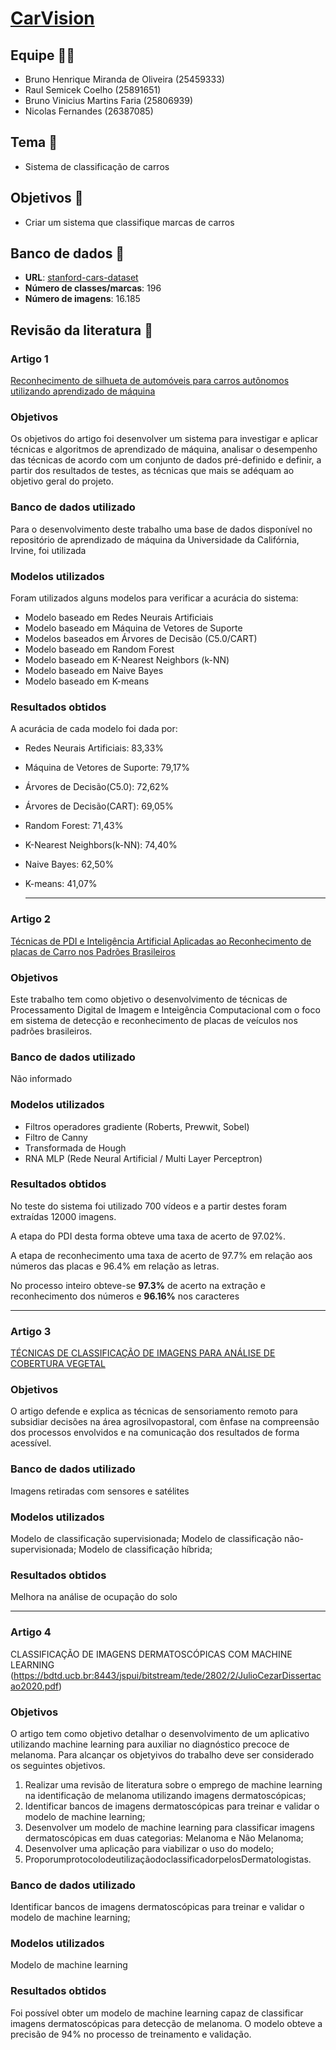 # [CarVision](https://image-classify.vercel.app/predictions)

## Equipe 👷‍♂️

- Bruno Henrique Miranda de Oliveira (25459333)
- Raul Semicek Coelho (25891651)
- Bruno Vinicius Martins Faria (25806939)
- Nicolas Fernandes (26387085)

## Tema 🚗

- Sistema de classificação de carros

## Objetivos 🎯
- Criar um sistema que classifique marcas de carros

## Banco de dados 📝
- <b>URL</b>: [stanford-cars-dataset](https://www.kaggle.com/datasets/jessicali9530/stanford-cars-dataset)
- <b>Número de classes/marcas</b>: 196
- <b>Número de imagens</b>: 16.185

## Revisão da literatura 📖

### Artigo 1
[Reconhecimento de silhueta de automóveis para carros autônomos utilizando aprendizado de máquina](https://wiki.sj.ifsc.edu.br/images/e/e8/TCC1_Tamara_Arrigoni.pdf)

### Objetivos 
<p>Os objetivos do artigo foi desenvolver um sistema para investigar e aplicar técnicas e algoritmos de aprendizado de máquina, analisar o desempenho das técnicas de acordo com um conjunto de dados pré-definido e definir, a partir dos resultados de testes, as técnicas que mais se adéquam ao objetivo geral do projeto.<p/>

### Banco de dados utilizado
<p>Para o desenvolvimento deste trabalho uma base de dados disponível no repositório de aprendizado de máquina da Universidade da Califórnia, Irvine, foi utilizada<p/>

### Modelos utilizados
Foram utilizados alguns modelos para verificar a acurácia do sistema:
- Modelo baseado em Redes Neurais Artificiais
- Modelo baseado em Máquina de Vetores de Suporte
- Modelos baseados em Árvores de Decisão (C5.0/CART)
- Modelo baseado em Random Forest
- Modelo baseado em K-Nearest Neighbors (k-NN)
- Modelo baseado em Naive Bayes
- Modelo baseado em K-means

### Resultados obtidos
A acurácia de cada modelo foi dada por:
- Redes Neurais Artificiais: 83,33%
- Máquina de Vetores de Suporte: 79,17%
- Árvores de Decisão(C5.0): 72,62%
- Árvores de Decisão(CART): 69,05%
- Random Forest: 71,43%
- K-Nearest Neighbors(k-NN): 74,40%
- Naive Bayes: 62,50%
- K-means: 41,07%

  <hr>

### Artigo 2
[Técnicas de PDI e Inteligência Artificial Aplicadas ao Reconhecimento de placas de Carro nos Padrões Brasileiros](https://www.researchgate.net/profile/Edson-Cavalcanti-Neto/publication/262956949_TECNICAS_DE_PDI_E_INTELIGENCIA_ARTIFICIAL_APLICADAS_AO_RECONHECIMENTO_DE_PLACAS_DE_CARRO_NOS_PADROES_BRASILEIROS/links/0c96053970df6e1d49000000/TECNICAS-DE-PDI-E-INTELIGENCIA-ARTIFICIAL-APLICADAS-AO-RECONHECIMENTO-DE-PLACAS-DE-CARRO-NOS-PADROES-BRASILEIROS.pdf)

### Objetivos 
Este trabalho tem como objetivo o desenvolvimento de técnicas de Processamento Digital de Imagem e Inteigência Computacional com o foco em sistema de detecção e reconhecimento de placas de veículos nos padrões brasileiros.

### Banco de dados utilizado
Não informado

### Modelos utilizados
- Filtros operadores gradiente (Roberts, Prewwit, Sobel)
- Filtro de Canny
- Transformada de Hough
- RNA MLP (Rede Neural Artificial / Multi Layer Perceptron)

### Resultados obtidos
<p>No teste do sistema foi utilizado 700 vídeos e a partir destes foram extraídas 12000 imagens.</p>
<p>A etapa do PDI desta forma obteve uma taxa de acerto de 97.02%.</p>
<p>A etapa de reconhecimento uma taxa de acerto de 97.7% em relação aos números das placas e 96.4% em relação as letras.</p>
<p>No processo inteiro obteve-se <b>97.3%</b> de acerto na extração e reconhecimento dos números e <b>96.16%</b> nos caracteres</p>

<hr>

### Artigo 3
[TÉCNICAS DE CLASSIFICAÇÃO DE IMAGENS PARA ANÁLISE DE COBERTURA VEGETAL](https://www.scielo.br/j/eagri/a/NfyXzM9DZsx5g3gnCQgCSsg/?lang=pt)

### Objetivos 
O artigo defende e explica as técnicas de sensoriamento remoto para subsidiar decisões na área agrosilvopastoral, com ênfase na compreensão dos processos envolvidos e na comunicação dos resultados de forma acessível.
### Banco de dados utilizado
Imagens retiradas com sensores e satélites
### Modelos utilizados
Modelo de classificação supervisionada;
Modelo de classificação não-supervisionada;
Modelo de classificação híbrida;

### Resultados obtidos
Melhora na análise de ocupação do solo
<hr>

### Artigo 4

CLASSIFICAÇÃO DE IMAGENS DERMATOSCÓPICAS COM MACHINE LEARNING (https://bdtd.ucb.br:8443/jspui/bitstream/tede/2802/2/JulioCezarDissertacao2020.pdf)

### Objetivos 
O artigo tem como objetivo detalhar o desenvolvimento de um aplicativo utilizando machine learning para auxiliar no diagnóstico precoce de melanoma. Para alcançar os objetyivos do trabalho deve ser considerado os seguintes objetivos.

1. Realizar uma revisão de literatura sobre o emprego de machine learning na identificação de melanoma utilizando imagens dermatoscópicas;
2. Identificar bancos de imagens dermatoscópicas para treinar e validar o modelo de machine learning;
3. Desenvolver um modelo de machine learning para classificar imagens dermatoscópicas em duas categorias: Melanoma e Não Melanoma;
4. Desenvolver uma aplicação para viabilizar o uso do modelo;
5. ProporumprotocolodeutilizaçãodoclassificadorpelosDermatologistas.

### Banco de dados utilizado

Identificar bancos de imagens dermatoscópicas para treinar e validar o modelo de machine learning;

### Modelos utilizados

Modelo de machine learning

### Resultados obtidos

Foi possível obter um modelo de machine learning capaz de classificar imagens dermatoscópicas para detecção de melanoma. O modelo obteve a precisão de 94% no processo de treinamento e validação.
